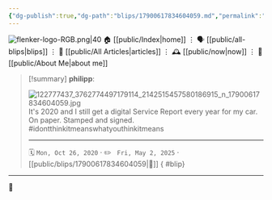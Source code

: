 ```yaml
---
{"dg-publish":true,"dg-path":"blips/17900617834604059.md","permalink":"/blips/17900617834604059/","title":"philipp on instagram @ 2020-10-26"}
---
```



<div class="transclusion internal-embed is-loaded"><div class="markdown-embed">




![flenker-logo-RGB.png|40](/img/user/attachments/flenker-logo-RGB.png)
🏠 [[public/Index\|home]]  ⋮ 🗣️ [[public/all-blips\|blips]] ⋮  📝 [[public/All Articles\|articles]]  ⋮ 🕰️ [[public/now\|now]] ⋮ 🪪 [[public/About Me\|about me]]


</div></div>


> [!summary] **philipp**:
>
> ![122777437_3762774497179114_2142515457580186915_n_17900617834604059.jpg](/img/user/attachments/122777437_3762774497179114_2142515457580186915_n_17900617834604059.jpg)
> It's 2020 and I still get a digital Service Report every year for my car. On paper. Stamped and signed. #idontthinkitmeanswhatyouthinkitmeans
> - - -
>
> 🗓️ <code>Mon, Oct 26, 2020</code>  · ✏️ <code> Fri, May 2, 2025</code>  · [[public/blips/17900617834604059\|🔗]]
{ #blip}


- - -

 👾
